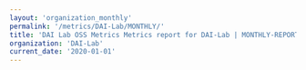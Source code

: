 ```yaml
---
layout: 'organization_monthly'
permalink: '/metrics/DAI-Lab/MONTHLY/'
title: 'DAI Lab OSS Metrics Metrics report for DAI-Lab | MONTHLY-REPORT-2020-01-01'
organization: 'DAI-Lab'
current_date: '2020-01-01'
---
```

